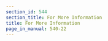 ```yaml
---
section_id: 544
section_title: For More Information
title: For More Information
page_in_manual: 540-22
---
```

